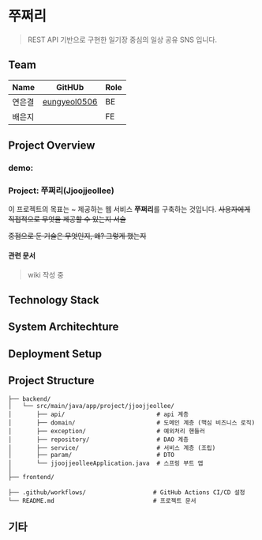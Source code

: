 # 쭈쩌리
> REST API 기반으로 구현한 일기장 중심의 일상 공유 SNS 입니다.

## Team
|Name|GitHUb|Role|
|----|----|----|
|연은결|[eungyeol0506](https://github.com/eungyeol0506/)|BE|
|배은지||FE|

## Project Overview
### demo: 
### Project: 쭈쩌리(Jjoojjeollee) 
이 프로젝트의 목표는 ~ 제공하는 웹 서비스 **쭈쩌리**를 구축하는 것입니다. 
~~사용자에게 직접적으로 무엇을 제공할 수 있는지 서술~~

~~중점으로 둔 기술은 무엇인지, 왜? 그렇게 했는지~~

#### 관련 문서
> wiki 작성 중

## Technology Stack

## System Architechture

## Deployment Setup

## Project Structure
```
├── backend/
│   └── src/main/java/app/project/jjoojjeollee/
│       ├── api/                          # api 계층
│       ├── domain/                       # 도메인 계층 (핵심 비즈니스 로직)
│       ├── exception/                    # 예외처리 핸들러
│       ├── repository/                   # DAO 계층
│       ├── service/                      # 서비스 계층 (조립)
│       ├── param/                        # DTO 
│       └── jjoojjeolleeApplication.java  # 스프링 부트 앱
│
├── frontend/

├── .github/workflows/                   # GitHub Actions CI/CD 설정
└── README.md                            # 프로젝트 문서
```

## 기타
